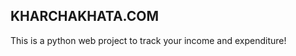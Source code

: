 ## <B>KHARCHAKHATA.COM</B>
<p>This is a python web project to track your income and expenditure!</p>